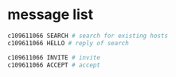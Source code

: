 # message list

```bash
c109611066 SEARCH # search for existing hosts
c109611066 HELLO # reply of search

c109611066 INVITE # invite
c109611066 ACCEPT # accept
```